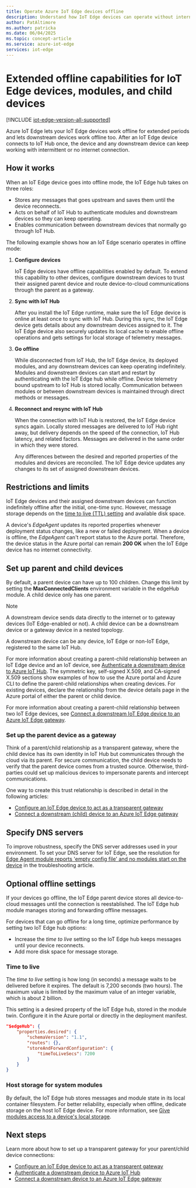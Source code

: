 ```yaml
---
title: Operate Azure IoT Edge devices offline
description: Understand how IoT Edge devices can operate without internet connection for an extended time, and how to enable regular IoT devices to operate offline.
author: PatAltimore
ms.author: patricka
ms.date: 06/04/2025
ms.topic: concept-article
ms.service: azure-iot-edge
services: iot-edge
---
```


# Extended offline capabilities for IoT Edge devices, modules, and child devices

[!INCLUDE [iot-edge-version-all-supported](includes/iot-edge-version-all-supported.md)]

Azure IoT Edge lets your IoT Edge devices work offline for extended periods and lets downstream devices work offline too. After an IoT Edge device connects to IoT Hub once, the device and any downstream device can keep working with intermittent or no internet connection.

## How it works

When an IoT Edge device goes into offline mode, the IoT Edge hub takes on three roles:

* Stores any messages that goes upstream and saves them until the device reconnects.
* Acts on behalf of IoT Hub to authenticate modules and downstream devices so they can keep operating.
* Enables communication between downstream devices that normally go through IoT Hub.

The following example shows how an IoT Edge scenario operates in offline mode:

1. **Configure devices**

   IoT Edge devices have offline capabilities enabled by default. To extend this capability to other devices, configure downstream devices to trust their assigned parent device and route device-to-cloud communications through the parent as a gateway.

2. **Sync with IoT Hub**

   After you install the IoT Edge runtime, make sure the IoT Edge device is online at least once to sync with IoT Hub. During this sync, the IoT Edge device gets details about any downstream devices assigned to it. The IoT Edge device also securely updates its local cache to enable offline operations and gets settings for local storage of telemetry messages.

3. **Go offline**

   While disconnected from IoT Hub, the IoT Edge device, its deployed modules, and any downstream devices can keep operating indefinitely. Modules and downstream devices can start and restart by authenticating with the IoT Edge hub while offline. Device telemetry bound upstream to IoT Hub is stored locally. Communication between modules or between downstream devices is maintained through direct methods or messages.

4. **Reconnect and resync with IoT Hub**

   When the connection with IoT Hub is restored, the IoT Edge device syncs again. Locally stored messages are delivered to IoT Hub right away, but delivery depends on the speed of the connection, IoT Hub latency, and related factors. Messages are delivered in the same order in which they were stored.

   Any differences between the desired and reported properties of the modules and devices are reconciled. The IoT Edge device updates any changes to its set of assigned downstream devices.

## Restrictions and limits

IoT Edge devices and their assigned downstream devices can function indefinitely offline after the initial, one-time sync. However, message storage depends on the [time to live (TTL) setting](#time-to-live) and available disk space.

A device's *EdgeAgent* updates its reported properties whenever deployment status changes, like a new or failed deployment. When a device is offline, the *EdgeAgent* can't report status to the Azure portal. Therefore, the device status in the Azure portal can remain **200 OK** when the IoT Edge device has no internet connectivity.

## Set up parent and child devices

By default, a parent device can have up to 100 children. Change this limit by setting the **MaxConnectedClients** environment variable in the edgeHub module. A child device only has one parent.

>[!NOTE]
>A downstream device sends data directly to the internet or to gateway devices (IoT Edge-enabled or not). A child device can be a downstream device or a gateway device in a nested topology.

A downstream device can be any device, IoT Edge or non-IoT Edge, registered to the same IoT Hub.

For more information about creating a parent-child relationship between an IoT Edge device and an IoT device, see [Authenticate a downstream device to Azure IoT Hub](how-to-authenticate-downstream-device.md). The symmetric key, self-signed X.509, and CA-signed X.509 sections show examples of how to use the Azure portal and Azure CLI to define the parent-child relationships when creating devices. For existing devices, declare the relationship from the device details page in the Azure portal of either the parent or child device.

For more information about creating a parent-child relationship between two IoT Edge devices, see [Connect a downstream IoT Edge device to an Azure IoT Edge gateway](how-to-connect-downstream-iot-edge-device.md).

### Set up the parent device as a gateway

Think of a parent/child relationship as a transparent gateway, where the child device has its own identity in IoT Hub but communicates through the cloud via its parent. For secure communication, the child device needs to verify that the parent device comes from a trusted source. Otherwise, third-parties could set up malicious devices to impersonate parents and intercept communications.

One way to create this trust relationship is described in detail in the following articles:

* [Configure an IoT Edge device to act as a transparent gateway](how-to-create-transparent-gateway.md)
* [Connect a downstream (child) device to an Azure IoT Edge gateway](how-to-connect-downstream-device.md)

## Specify DNS servers

To improve robustness, specify the DNS server addresses used in your environment. To set your DNS server for IoT Edge, see the resolution for [Edge Agent module reports 'empty config file' and no modules start on the device](troubleshoot-common-errors.md#edge-agent-module-reports-empty-config-file-and-no-modules-start-on-the-device) in the troubleshooting article.

## Optional offline settings

If your devices go offline, the IoT Edge parent device stores all device-to-cloud messages until the connection is reestablished. The IoT Edge hub module manages storing and forwarding offline messages.

For devices that can go offline for a long time, optimize performance by setting two IoT Edge hub options:

* Increase the *time to live* setting so the IoT Edge hub keeps messages until your device reconnects.
* Add more disk space for message storage.

### Time to live

The *time to live* setting is how long (in seconds) a message waits to be delivered before it expires. The default is 7,200 seconds (two hours). The maximum value is limited by the maximum value of an integer variable, which is about 2 billion.

This setting is a desired property of the IoT Edge hub, stored in the module twin. Configure it in the Azure portal or directly in the deployment manifest.

```json
"$edgeHub": {
    "properties.desired": {
        "schemaVersion": "1.1",
        "routes": {},
        "storeAndForwardConfiguration": {
            "timeToLiveSecs": 7200
        }
    }
}
```

### Host storage for system modules

By default, the IoT Edge hub stores messages and module state in its local container filesystem. For better reliability, especially when offline, dedicate storage on the host IoT Edge device. For more information, see [Give modules access to a device's local storage](how-to-access-host-storage-from-module.md).

## Next steps

Learn more about how to set up a transparent gateway for your parent/child device connections:

* [Configure an IoT Edge device to act as a transparent gateway](how-to-create-transparent-gateway.md)
* [Authenticate a downstream device to Azure IoT Hub](how-to-authenticate-downstream-device.md)
* [Connect a downstream device to an Azure IoT Edge gateway](how-to-connect-downstream-device.md)
